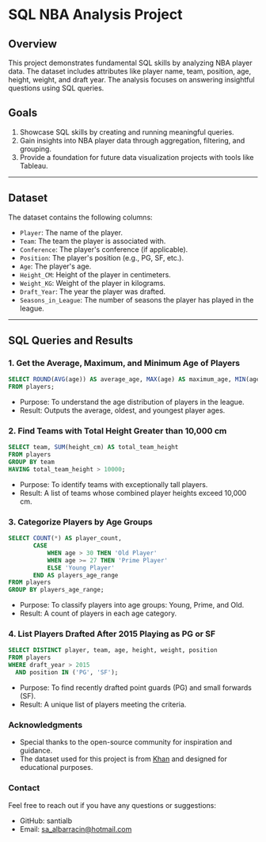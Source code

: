 # SQL NBA Analysis Project

## Overview
This project demonstrates fundamental SQL skills by analyzing NBA player data. The dataset includes attributes like player name, team, position, age, height, weight, and draft year. The analysis focuses on answering insightful questions using SQL queries.

## Goals
1. Showcase SQL skills by creating and running meaningful queries.
2. Gain insights into NBA player data through aggregation, filtering, and grouping.
3. Provide a foundation for future data visualization projects with tools like Tableau.

---

## Dataset
The dataset contains the following columns:
- `Player`: The name of the player.
- `Team`: The team the player is associated with.
- `Conference`: The player's conference (if applicable).
- `Position`: The player's position (e.g., PG, SF, etc.).
- `Age`: The player's age.
- `Height_CM`: Height of the player in centimeters.
- `Weight_KG`: Weight of the player in kilograms.
- `Draft_Year`: The year the player was drafted.
- `Seasons_in_League`: The number of seasons the player has played in the league.

---

## SQL Queries and Results

### 1. **Get the Average, Maximum, and Minimum Age of Players**
```sql
SELECT ROUND(AVG(age)) AS average_age, MAX(age) AS maximum_age, MIN(age) AS minimum_age 
FROM players;
```
- Purpose: To understand the age distribution of players in the league.
- Result: Outputs the average, oldest, and youngest player ages.
  

### 2. **Find Teams with Total Height Greater than 10,000 cm**
```sql
SELECT team, SUM(height_cm) AS total_team_height 
FROM players 
GROUP BY team 
HAVING total_team_height > 10000;
```
- Purpose: To identify teams with exceptionally tall players.
- Result: A list of teams whose combined player heights exceed 10,000 cm.


### 3. **Categorize Players by Age Groups**
```sql
SELECT COUNT(*) AS player_count, 
       CASE
           WHEN age > 30 THEN 'Old Player'
           WHEN age >= 27 THEN 'Prime Player'
           ELSE 'Young Player'
       END AS players_age_range
FROM players 
GROUP BY players_age_range;
```
- Purpose: To classify players into age groups: Young, Prime, and Old.
- Result: A count of players in each age category.


### 4. **List Players Drafted After 2015 Playing as PG or SF**
```sql
SELECT DISTINCT player, team, age, height, weight, position 
FROM players
WHERE draft_year > 2015 
  AND position IN ('PG', 'SF');
```
- Purpose: To find recently drafted point guards (PG) and small forwards (SF).
- Result: A unique list of players meeting the criteria.


### **Acknowledgments**
- Special thanks to the open-source community for inspiration and guidance.
- The dataset used for this project is from [Khan](https://www.khanacademy.org/) and designed for educational purposes.


### **Contact**
Feel free to reach out if you have any questions or suggestions:
- GitHub: santialb
- Email: sa_albarracin@hotmail.com
